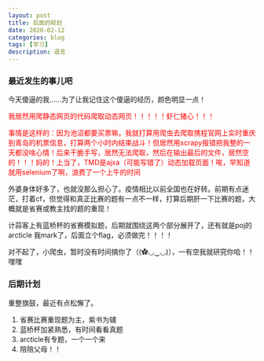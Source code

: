 ```yaml
---
layout: post
title: 后面的规划
date: 2020-02-12
categories: blog
tags: [学习]
description: 语言
---
```


### 最近发生的事儿吧

今天傻逼的我......为了让我记住这个傻逼的经历，颜色明显一点！
<p style="color: red">我居然用爬静态网页的代码爬取动态网页！！！！！虾仁猪心！！！</p>

<p style="color: red">事情是这样的：因为池沼都要买票嘛，我就打算用爬虫去爬取携程官网上实时重庆到青岛的机票信息，打算两个小时内结束战斗！但居然用scrapy报错把我整的一天都没啥心情！后来干脆手写，居然无法爬取，然后在输出最后的文件，居然空的！！！妈的！上当了，TMD是ajxa（可能写错了）动态加载页面！唉，早知道就用selenium了啊，浪费了一个上午的时间</p>

外婆身体好多了，也就没那么担心了。疫情相比以前全国也在好转。前期有点迷茫，打着cf，但觉得和真正比赛的题有一点不一样，打算后期肝一下比赛的题，大概就是省赛或教主找的题的重现！<br>

计蒜客上有蓝桥杯的省赛模拟题，后期就围绕这两个部分展开了，还有就是poj的arcticle  我mark了，后面立个flag，必须做完！！！！<br>

对不起了，小爬虫，暂时没有时间搞你了（(✿◡‿◡)），一有空我就研究你哈！！嘿嘿<br>


### 后期计划
重整旗鼓，最近有点松懈了。<br>


1. 省赛比赛重现题为主，紫书为辅
2. 蓝桥杯加紧熟悉，有时间看看真题
3. arcticle有专题，一个一个来
4. 陪陪父母！！












